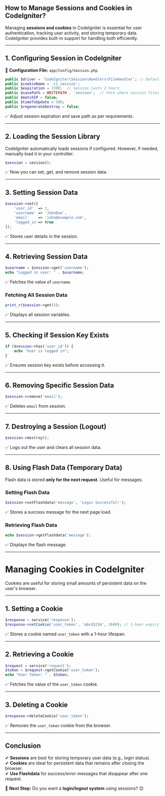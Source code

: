 ## **How to Manage Sessions and Cookies in CodeIgniter?**  

Managing **sessions and cookies** in CodeIgniter is essential for user authentication, tracking user activity, and storing temporary data. CodeIgniter provides built-in support for handling both efficiently.  

---

## **1. Configuring Session in CodeIgniter**  

📁 **Configuration File:** `app/Config/Session.php`  

```php
public $driver = 'CodeIgniter\Session\Handlers\FileHandler'; // Default driver
public $cookieName = 'ci_session';
public $expiration = 7200;  // Session lasts 2 hours
public $savePath = WRITEPATH . 'session';  // Path where session files are stored
public $matchIP = false;  
public $timeToUpdate = 300;  
public $regenerateDestroy = false;
```
✅ Adjust session expiration and save path as per requirements.  

---

## **2. Loading the Session Library**  

CodeIgniter automatically loads sessions if configured. However, if needed, manually load it in your controller:  

```php
$session = session();
```
✅ Now you can set, get, and remove session data.  

---

## **3. Setting Session Data**  

```php
$session->set([
    'user_id'  => 1,
    'username' => 'JohnDoe',
    'email'    => 'john@example.com',
    'logged_in'=> true
]);
```
✅ Stores user details in the session.  

---

## **4. Retrieving Session Data**  

```php
$username = $session->get('username');
echo "Logged in user: " . $username;
```
✅ Fetches the value of `username`.  

### **Fetching All Session Data**  

```php
print_r($session->get());
```
✅ Displays all session variables.  

---

## **5. Checking if Session Key Exists**  

```php
if ($session->has('user_id')) {
    echo "User is logged in";
}
```
✅ Ensures session key exists before accessing it.  

---

## **6. Removing Specific Session Data**  

```php
$session->remove('email');
```
✅ Deletes `email` from session.  

---

## **7. Destroying a Session (Logout)**  

```php
$session->destroy();
```
✅ Logs out the user and clears all session data.  

---

## **8. Using Flash Data (Temporary Data)**  

Flash data is stored **only for the next request**. Useful for messages.  

### **Setting Flash Data**  

```php
$session->setFlashdata('message', 'Login Successful!');
```
✅ Stores a success message for the next page load.  

### **Retrieving Flash Data**  

```php
echo $session->getFlashdata('message');
```
✅ Displays the flash message.  

---

# **Managing Cookies in CodeIgniter**  

Cookies are useful for storing small amounts of persistent data on the user's browser.  

---

## **1. Setting a Cookie**  

```php
$response = service('response');
$response->setCookie('user_token', 'abcd1234', 3600); // 1-hour expiry
```
✅ Stores a cookie named `user_token` with a 1-hour lifespan.  

---

## **2. Retrieving a Cookie**  

```php
$request = service('request');
$token = $request->getCookie('user_token');
echo "User Token: " . $token;
```
✅ Fetches the value of the `user_token` cookie.  

---

## **3. Deleting a Cookie**  

```php
$response->deleteCookie('user_token');
```
✅ Removes the `user_token` cookie from the browser.  

---

## **Conclusion**  

✔ **Sessions** are best for storing temporary user data (e.g., login status).  
✔ **Cookies** are ideal for persistent data that remains after closing the browser.  
✔ **Use Flashdata** for success/error messages that disappear after one request.  

🚀 **Next Step:** Do you want a **login/logout system** using sessions? 😊